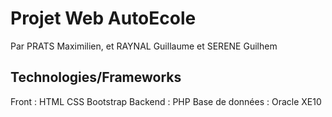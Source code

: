 # Projet Web AutoEcole
Par PRATS Maximilien, 
et RAYNAL Guillaume 
et SERENE Guilhem

##  Technologies/Frameworks
Front : HTML CSS Bootstrap 
Backend : PHP
Base de données : Oracle XE10
